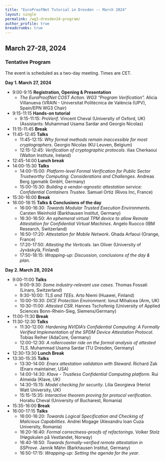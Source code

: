 ```yaml
---
title: "EuroProofNet Tutorial in Dresden -- March 2024"
layout: single
permalink: /wg3-dresden24-program/
author_profile: true
breadcrumbs: true
---
```


## March 27-28, 2024

### Tentative Program

The event is scheduled as a two-day meeting. Times are CET.

**Day 1. March 27, 2024**

* 9:00-9:15 **Registration, Opening & Presentation**
  - *The EuroProofNet COST Action. WG3 “Program Verification”.* Alicia Villanueva (VRAIN - Universitat Politècnica de València (UPV), Spain/EPN WG3 Chair)
* 9:15-11:15 **Hands-on tutorial**
  - 9:15-11:15: *ProVerif*. Vincent Cheval (University of Oxford, UK) (Assistants: Muhammad Usama Sardar and Georgio Nicolas)
* 11:15-11:45 **Break**
* 11:45-12:45 **Talks**
  - 11:45-12:15: *Why formal methods remain inaccessible for most cryptographers*. Georgio Nicolas (KU Leuven, Belgium)
  - 12:15-12:45: *Verification of cryptographic protocols*. ilias Cherkaoui (Walton Institute, Ireland)
* 12:45-14:00 **Lunch break** 
* 14:00-15:30 **Talks** 
  - 14:00-15:00: *Platform-level Formal Verification for Public Sector Trustworthy Computing: Considerations and Challenges*. Andreas Berg (gematik GmbH, Germany)
  - 15:00-15:30: *Building a vendor-agnostic attestation service: Confidential Containers Trustee*. Samuel	Ortiz	(Rivos Inc, France)
* 15:30-16:00 **Break** 
* 16:00-18:15 **Talks & Conclusions of the day**
  - 16:00-16:30: *Towards Modular Trusted Execution Environments*. Carsten Weinhold (Barkhausen Institut, Germany)
  - 16:30-16:50: *An ephemeral virtual TPM device to allow Remote Attestation for Confidential Virtual Machines*. Angelo Ruocco (IBM Research, Switzerland)
  - 16:50-17:20: *Attestation for Mobile Network*. Ghada Arfaoui (Orange, France)
  - 17:20-17:50: *Attesting the Verticals*. Ian Oliver (University of Jyväskylä, Finland)
  - 17:50-18:15: *Wrapping-up: Discussion, conclusions of the day & plan*. 

**Day 2. March 28, 2024**
* 9:00-11:00 **Talks** 
  - 9:00-9:30: *Some industry-relevant use cases*. Thomas Fossati (Linaro, Switzerland)
  - 9:30-10:00: *TLS and TEEs*. Arto Niemi (Huawei, Finland)
  - 10:00-10:30: *DICE Protection Environment*. Ionut Mihalcea (Arm, UK)
  - 10:30-11:00: *Attested CSR*. Hannes Tschofenig (University of Applied Sciences Bonn-Rhein-Sieg, Siemens/Germany)
* 11:00-11:30 **Break**
* 11:30-12:30 **Talks**
  - 11:30-12:00: *Hardening NVIDIA’s Confidential Computing: A Formally Verified Implementation of the SPDM Device Attestation Protocol*. Tobias Reiher (AdaCore, Germany)
  - 12:00-12:30: *A rollercoaster ride on the formal analysis of attested TLS*. Muhammad Usama Sardar (TU Dresden, Germany)
* 12:30-13:30 **Lunch Break**
* 13:30-15:35 **Talks** 
  - 13:30-14:00: *Enarx attestation validation with Steward*. Richard Zak (Enarx maintainer, USA)
  - 14:00-14:30: *Klave - Trustless Confidential Computing platform*. Rui Almeida (Klave, UK)
  - 14:30-15:15: *Model checking for security*. Lilia Georgieva (Heriot Watt University, UK)
  - 15:15-15:35: *Interactive theorem proving for protocol verification*. Horatiu Cheval (University of Bucharest, Romania)
* 15:35-16:00 **Break**
* 16:00-17:15 **Talks**
  - 16:00-16:20: *Towards Logical Specification and Checking of Malicious Capabilities*. Andrei Mogage (Alexandru Ioan Cuza University, Romania)
  - 16:20-16:40: *Formal correctness-proofs of refactorings*. Volker Stolz (Høgskulen på Vestlandet, Norway)
  - 16:40-16:50: *Towards formally-verified remote attestation in SSProve*. Jannik Mähn (Barkhausen Institut, Germany)
  - 16:50-17:15: *Wrapping-up: Setting the agenda for the year*. 
  

